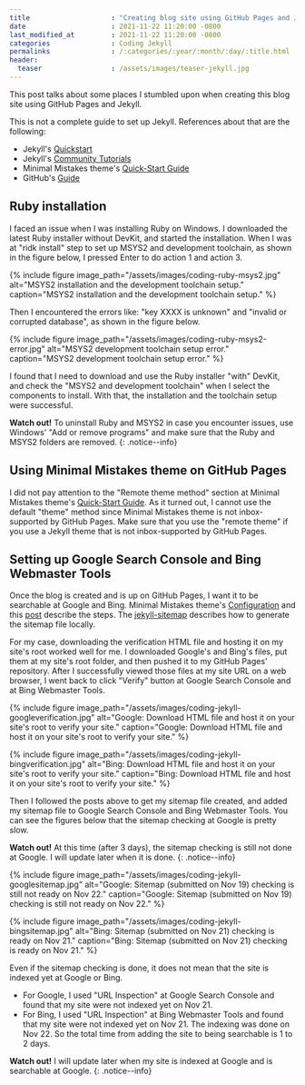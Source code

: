 ```yaml
---
title                    : "Creating blog site using GitHub Pages and Jekyll."
date                     : 2021-11-22 11:20:00 -0800
last_modified_at         : 2021-11-22 11:20:00 -0800
categories               : Coding Jekyll
permalinks               : /:categories/:year/:month/:day/:title.html
header:
  teaser                 : /assets/images/teaser-jekyll.jpg
---
```


This post talks about some places I stumbled upon when creating this blog site using GitHub Pages and Jekyll.

This is not a complete guide to set up Jekyll. References about that are the following:
- Jekyll's [Quickstart](https://jekyllrb.com/docs/)
- Jekyll's [Community Tutorials](https://jekyllrb.com/tutorials/home/)
- Minimal Mistakes theme's [Quick-Start Guide](https://mmistakes.github.io/minimal-mistakes/docs/quick-start-guide/)
- GitHub's [Guide](https://docs.github.com/en/pages/setting-up-a-github-pages-site-with-jekyll)

## Ruby installation

I faced an issue when I was installing Ruby on Windows. I downloaded the latest Ruby installer without DevKit, and started the installation. When I was at "ridk install" step to set up MSYS2 and development toolchain, as shown in the figure below, I pressed Enter to do action 1 and action 3.

{% include figure image_path="/assets/images/coding-ruby-msys2.jpg" alt="MSYS2 installation and the development toolchain setup." caption="MSYS2 installation and the development toolchain setup." %}

Then I encountered the errors like: "key XXXX is unknown" and "invalid or corrupted database", as shown in the figure below.

{% include figure image_path="/assets/images/coding-ruby-msys2-error.jpg" alt="MSYS2 development toolchain setup error." caption="MSYS2 development toolchain setup error." %}

I found that I need to download and use the Ruby installer "with" DevKit, and check the "MSYS2 and development toolchain" when I select the components to install. With that, the installation and the toolchain setup were successful.

**Watch out!** To uninstall Ruby and MSYS2 in case you encounter issues, use Windows' "Add or remove programs" and make sure that the Ruby and MSYS2 folders are removed.
{: .notice--info}

## Using Minimal Mistakes theme on GitHub Pages

I did not pay attention to the "Remote theme method" section at Minimal Mistakes theme's [Quick-Start Guide](https://mmistakes.github.io/minimal-mistakes/docs/quick-start-guide/). As it turned out, I cannot use the default "theme" method since Minimal Mistakes theme is not inbox-supported by GitHub Pages. Make sure that you use the "remote theme" if you use a Jekyll theme that is not inbox-supported by GitHub Pages.

## Setting up Google Search Console and Bing Webmaster Tools

Once the blog is created and is up on GitHub Pages, I want it to be searchable at Google and Bing. Minimal Mistakes theme's [Configuration](https://mmistakes.github.io/minimal-mistakes/docs/configuration/#google-search-console) and this [post](https://victor2code.github.io/blog/2019/07/04/jekyll-github-pages-appear-on-Google.html) describe the steps. The [jekyll-sitemap](https://github.com/jekyll/jekyll-sitemap) describes how to generate the sitemap file locally.

For my case, downloading the verification HTML file and hosting it on my site's root worked well for me. I downloaded Google's and Bing's files, put them at my site's root folder, and then pushed it to my GitHub Pages' repository. After I successfully viewed those files at my site URL on a web browser, I went back to click "Verify" button at Google Search Console and at Bing Webmaster Tools.

{% include figure image_path="/assets/images/coding-jekyll-googleverification.jpg" alt="Google: Download HTML file and host it on your site's root to verify your site." caption="Google: Download HTML file and host it on your site's root to verify your site." %}

{% include figure image_path="/assets/images/coding-jekyll-bingverification.jpg" alt="Bing: Download HTML file and host it on your site's root to verify your site." caption="Bing: Download HTML file and host it on your site's root to verify your site." %}

Then I followed the posts above to get my sitemap file created, and added my sitemap file to Google Search Console and Bing Webmaster Tools. You can see the figures below that the sitemap checking at Google is pretty slow.

**Watch out!** At this time (after 3 days), the sitemap checking is still not done at Google. I will update later when it is done.
{: .notice--info}

{% include figure image_path="/assets/images/coding-jekyll-googlesitemap.jpg" alt="Google: Sitemap (submitted on Nov 19) checking is still not ready on Nov 22." caption="Google: Sitemap (submitted on Nov 19) checking is still not ready on Nov 22." %}

{% include figure image_path="/assets/images/coding-jekyll-bingsitemap.jpg" alt="Bing: Sitemap (submitted on Nov 21) checking is ready on Nov 21." caption="Bing: Sitemap (submitted on Nov 21) checking is ready on Nov 21." %}

Even if the sitemap checking is done, it does not mean that the site is indexed yet at Google or Bing.
- For Google, I used "URL Inspection" at Google Search Console and found that my site were not indexed yet on Nov 21.
- For Bing, I used "URL Inspection" at Bing Webmaster Tools and found that my site were not indexed yet on Nov 21. The indexing was done on Nov 22. So the total time from adding the site to being searchable is 1 to 2 days.

**Watch out!** I will update later when my site is indexed at Google and is searchable at Google.
{: .notice--info}




